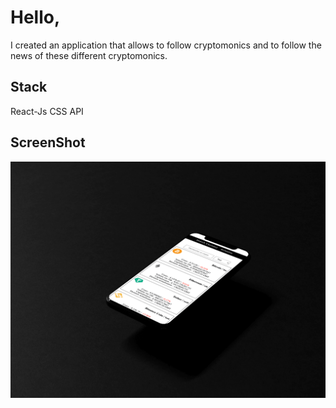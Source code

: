 # Hello,

I created an application that allows to follow cryptomonics and to follow the news of these different cryptomonics.

## Stack

React-Js CSS API 

## ScreenShot
![Screenshot](cryptaunote.png)
